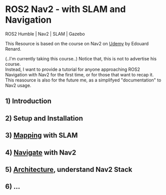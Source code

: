 # ROS2 Nav2 - with SLAM and Navigation
ROS2 Humble | Nav2 | SLAM | Gazebo 

This Resource is based on the course on Nav2 on [Udemy](https://www.udemy.com/course/ros2-nav2-stack/?srsltid=AfmBOooiAWhc3jH4Gwttw345eHEBR6KJ7WLRfCRzbN5M8y_iSPS0GvtT&couponCode=KEEPLEARNING) by Edouard Renard. <br/>

(..I'm currently taking this course..) 
Notice that, this is not to advertise his course.<br>
Instead, I want to provide a tutorial for anyone approaching ROS2 Navigation with Nav2 for the first time, or for those that want to recap it.<br/>
This reasource is also for the future me, as a simplifyed "documentation" to Nav2 usage.

## 1) Introduction 
## 2) Setup and Installation 
## 3) [Mapping](https://github.com/AlePuglisi/navigation-learning/tree/main/nav2-course/3-mapping) with SLAM 
## 4) [Navigate]() with Nav2
## 5) [Architecture](), understand Nav2 Stack
## 6) ...


